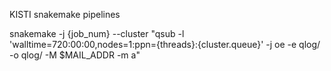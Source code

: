 KISTI snakemake pipelines

snakemake -j {job_num} --cluster "qsub -l 'walltime=720:00:00,nodes=1:ppn={threads}:{cluster.queue}' -j oe -e qlog/ -o qlog/ -M $MAIL_ADDR -m a"
